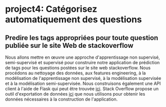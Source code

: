 # project4: Catégorisez automatiquement des questions

## Predire les tags appropriées pour toute question publiée sur le site Web de stackoverflow


Nous allons mettre en œuvre une approche d'apprentissage non supervisé, semi-supervisé et supervisé pour construire notre application de prédiction de tags pour les questions postées sur le site web stackoverflow. Nous procédons au nettoyage des données, aux features engineering, à la modélisation de l'apprentissage non supervisé, à la modélisation supervisée et à la modélisation semi-supervisée. Nous construisons également une API client à l'aide de Flask qui peut être trouvée [ici](https://stackoverflow-tags-prediction.herokuapp.com/). Stack Overflow propose un outil d'exportation de données [ici](https://data.stackexchange.com/stackoverflow/query/new) que nous utilisons pour obtenir les données nécessaires à la construction de l'application.
